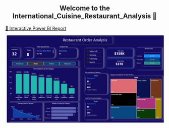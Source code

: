 <div align="center">
  
## Welcome to the International_Cuisine_Restaurant_Analysis 👋
</div>
<a href="https://app.powerbi.com/view?r=eyJrIjoiYWZhNzY1MmMtZDA4MS00NDgzLWFiZjUtOGUxZTNiNzA2OTIzIiwidCI6IjIwYzgwNGUyLWZhZjctNDYzMC05MDA3LWNmNzM1YzFlMjkwZiJ9" target="_blank">
🚀  Interactive Power BI Report
</a>

<b></b>

</a>
<p>
  <img src="https://raw.githubusercontent.com/sandhuhardeep67/International-Cuisine-Restaurant-Analysis/main/images/image1.png">
</p>
